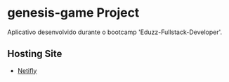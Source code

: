 # genesis-game Project

Aplicativo desenvolvido durante o bootcamp 'Eduzz-Fullstack-Developer'.

## Hosting Site

- [Netifly](https://genesis-game.netlify.app/)
